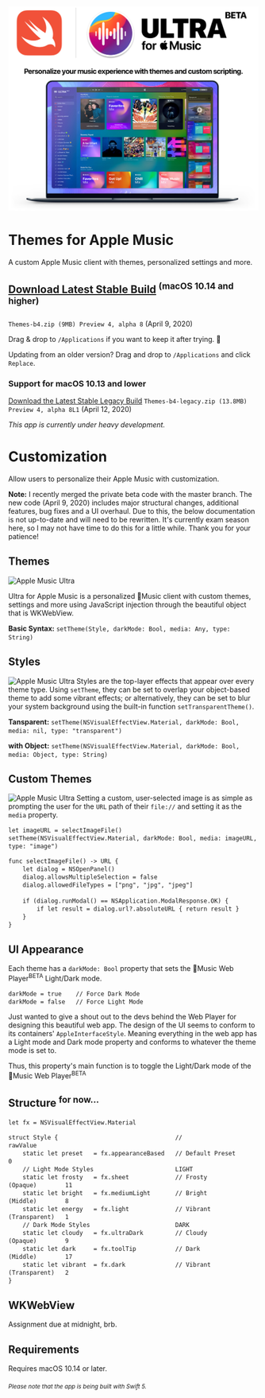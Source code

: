 ![Apple Music Ultra](Media/Cover.jpg)

# Themes for Apple Music
A custom Apple Music client with themes, personalized settings and more.

## [Download Latest Stable Build](https://github.com/revblaze/AppleMusicUltra/releases/download/v0.8-alpha/Themes-b4.zip) <sup>(macOS 10.14 and higher)</sup>
`Themes-b4.zip (9MB) Preview 4, alpha 8` (April 9, 2020)

Drag & drop to `/Applications` if you want to keep it after trying. 🤗

Updating from an older version? Drag and drop to `/Applications` and click `Replace`.

### Support for macOS 10.13 and lower
[Download the Latest Stable Legacy Build](https://github.com/revblaze/AppleMusicUltra/releases/download/v0.8-alpha/Themes-b4-legacy.zip) `Themes-b4-legacy.zip (13.8MB) Preview 4, alpha 8L1` (April 12, 2020)

<i>This app is currently under heavy development.</i>

# Customization
Allow users to personalize their Apple Music with customization.

**Note:** I recently merged the private beta code with the master branch. The new code (April 9, 2020) includes major structural changes, additional features, bug fixes and a UI overhaul. Due to this, the below documentation is not up-to-date and will need to be rewritten. It's currently exam season here, so I may not have time to do this for a little while. Thank you for your patience!

## Themes
![Apple Music Ultra](Media/Themes.gif)

Ultra for Apple Music is a personalized Music client with custom themes, settings and more using JavaScript injection through the beautiful object that is WKWebView.

**Basic Syntax:** `setTheme(Style, darkMode: Bool, media: Any, type: String)`

## Styles
![Apple Music Ultra](Media/Styles.gif)
Styles are the top-layer effects that appear over every theme type. Using `setTheme`, they can be set to overlap your object-based theme to add some vibrant effects; or alternatively, they can be set to blur your system background using the built-in function `setTransparentTheme()`.

**Tansparent:** `setTheme(NSVisualEffectView.Material, darkMode: Bool, media: nil, type: "transparent")`

**with Object:** `setTheme(NSVisualEffectView.Material, darkMode: Bool, media: Object, type: String)`

## Custom Themes
![Apple Music Ultra](Media/Custom.gif)
Setting a custom, user-selected image is as simple as prompting the user for the `URL` path of their `file://` and setting it as the `media` property.

```
let imageURL = selectImageFile()
setTheme(NSVisualEffectView.Material, darkMode: Bool, media: imageURL, type: "image")
```
```
func selectImageFile() -> URL {
    let dialog = NSOpenPanel()
    dialog.allowsMultipleSelection = false
    dialog.allowedFileTypes = ["png", "jpg", "jpeg"]
    
    if (dialog.runModal() == NSApplication.ModalResponse.OK) {
        if let result = dialog.url?.absoluteURL { return result }
    }
}
```

## UI Appearance
Each theme has a `darkMode: Bool` property that sets the Music Web Player<sup>BETA</sup> Light/Dark mode.
```
darkMode = true    // Force Dark Mode
darkMode = false   // Force Light Mode
```

Just wanted to give a shout out to the devs behind the Web Player for designing this beautiful web app. The design of the UI seems to conform to its containers' `AppleInterfaceStyle`. Meaning everything in the web app has a Light mode and Dark mode property and conforms to whatever the theme mode is set to.

Thus, this property's main function is to toggle the Light/Dark mode of the Music Web Player<sup>BETA</sup>

## Structure <sup>for now...</sup>
`let fx = NSVisualEffectView.Material`
```
struct Style {                                 //                          rawValue
    static let preset   = fx.appearanceBased   // Default Preset               0
    // Light Mode Styles                       LIGHT
    static let frosty   = fx.sheet             // Frosty       (Opaque)        11
    static let bright   = fx.mediumLight       // Bright       (Middle)        8
    static let energy   = fx.light             // Vibrant      (Transparent)   1
    // Dark Mode Styles                        DARK
    static let cloudy   = fx.ultraDark         // Cloudy       (Opaque)        9
    static let dark     = fx.toolTip           // Dark         (Middle)        17
    static let vibrant  = fx.dark              // Vibrant      (Transparent)   2
}
```

## WKWebView
Assignment due at midnight, brb.


## Requirements
Requires macOS 10.14 or later.

<sub><i>Please note that the app is being built with Swift 5.</i></sub>
